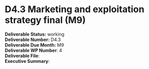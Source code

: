 # D4.3     Marketing and exploitation strategy final \(M9\)

**Deliverable Status:** working  
**Deliverable Number:** D4.3  
**Deliverable Due Month:** M9  
**Deliverable WP Number**: 4  
**Deliverable File**:   
**Executive Summary**:

